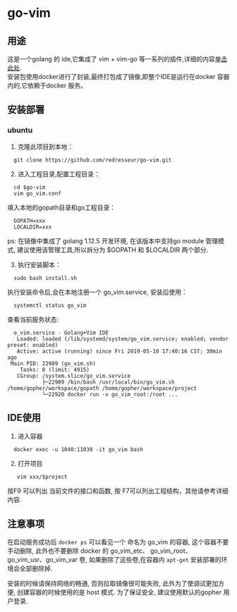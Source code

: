 # go-vim
## 用途
这是一个golang 的 ide,它集成了 vim + vim-go 等一系列的插件,详细的内容[单击此处](https://segmentfault.com/a/1190000017270664).</br>
安装包使用docker进行了封装,最终打包成了镜像,即整个IDE是运行在docker 容器内的,它依赖于docker 服务。

## 安装部署
### ubuntu
1. 克隆此项目到本地：
  ```
    git clone https://github.com/redresseur/go-vim.git
  ```
2. 进入工程目录,配置工程目录：
  ```
    cd $go-vim
    vim go_vim.conf
  ```
  填入本地的gopath目录和go工程目录：
  ```
    GOPATH=xxx
    LOCALDIR=xxx
  ```
  ps: 在镜像中集成了 golang 1.12.5 开发环境, 在该版本中支持go module 管理模式, 建议使用该管理工具,所以拆分为 $GOPATH 和 $LOCALDIR 两个部分.

3. 执行安装脚本：
  ```
    sudo bash install.sh
  ```
  执行安装命令后,会在本地注册一个 go_vim.service, 安装后使用：
  ```
    systemctl status go_vim 
  ```
  查看当前服务状态:
  ```
    o_vim.service - Golang+Vim IDE
     Loaded: loaded (/lib/systemd/system/go_vim.service; enabled; vendor preset: enabled)
     Active: active (running) since Fri 2019-05-10 17:40:16 CST; 30min ago
   Main PID: 22909 (go_vim.sh)
      Tasks: 8 (limit: 4915)
     CGroup: /system.slice/go_vim.service
             ├─22909 /bin/bash /usr/local/bin/go_vim.sh /home/gopher/workspace/gopath /home/gopher/workspace/project
             └─22920 docker run -v go_vim_root:/root ...
  ```
 
 ## IDE使用
 1. 进入容器
  ```
    docker exec -u 1040:11030 -it go_vim bash
  ```
 2. 打开项目
 
   ```
      vim xxx/$project
   ```
   按F9 可以列出 当前文件的接口和函数, 按 F7可以列出工程结构，其他请参考详细内容.
 
 ## 注意事项
 
 在启动服务成功后 `docker ps` 可以看见一个 命名为 go_vim 的容器, 这个容器不要手动删除, 此外也不要删除 docker 的 go_vim_etc、
 go_vim_root、go_vim_usr、go_vim_var 卷, 如果删除了这些卷,在容器内 `apt-get` 安装部署的环境会全部删除掉.</br>
 
 安装的时候请保持网络的畅通, 否则拉取镜像很可能失败, 此外为了使调试更加方便, 创建容器的时候使用的是 host 模式. 为了保证安全,
 建议使用默认的gopher 用户登录.
 
 

 
